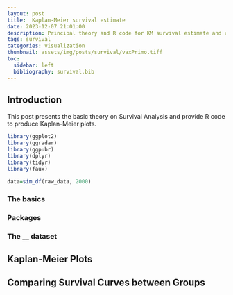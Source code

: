 ```yaml
---
layout: post
title:  Kaplan-Meier survival estimate
date: 2023-12-07 21:01:00
description: Principal theory and R code for KM survival estimate and comparissons between survival curves
tags: survival
categories: visualization
thumbnail: assets/img/posts/survival/vaxPrimo.tiff
toc:
  sidebar: left
  bibliography: survival.bib
---
```



## Introduction
This post presents the basic theory on Survival Analysis and provide R code to produce Kaplan-Meier plots.

```R
library(ggplot2)
library(ggradar)
library(ggpubr)
library(dplyr)
library(tidyr)
library(faux)

data=sim_df(raw_data, 2000)
```
### The basics


### Packages


### The __ dataset

## Kaplan-Meier Plots

## Comparing Survival Curves between Groups